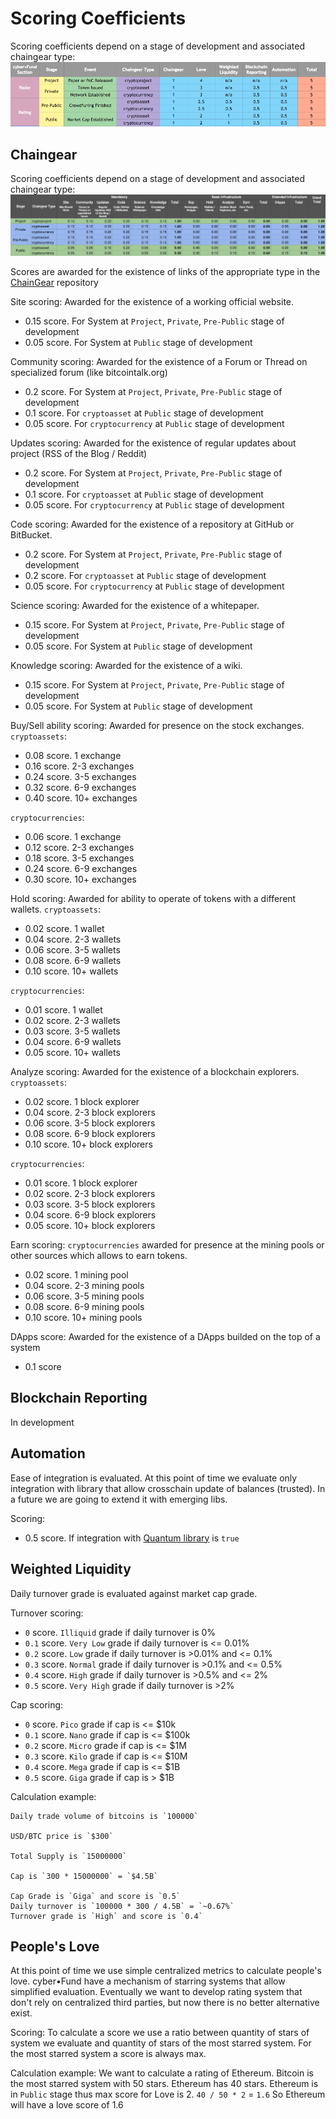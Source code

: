 # Scoring Coefficients

Scoring coefficients depend on a stage of development and associated chaingear type:
![scoring_table](scoring.png)

## Chaingear

Scoring coefficients depend on a stage of development and associated chaingear type:
![chaingear_scoring](chaingear_scoring.png)

Scores are awarded for the existence of links of the appropriate type in the [ChainGear](https://github.com/cyberFund/chaingear) repository

Site scoring:
Awarded for the existence of a working official website.
- 0.15 score. For System at `Project`, `Private`, `Pre-Public` stage of development
- 0.05 score. For System at `Public` stage of development

Community scoring:
Awarded for the existence of a Forum or Thread on specialized forum (like bitcointalk.org)
- 0.2 score. For System at `Project`, `Private`, `Pre-Public` stage of development
- 0.1 score. For `cryptoasset` at `Public` stage of development
- 0.05 score. For `cryptocurrency` at `Public` stage of development

Updates scoring:
Awarded for the existence of regular updates about project (RSS of the Blog / Reddit)
- 0.2 score. For System at `Project`, `Private`, `Pre-Public` stage of development
- 0.1 score. For `cryptoasset` at `Public` stage of development
- 0.05 score. For `cryptocurrency` at `Public` stage of development

Code scoring:
Awarded for the existence of a repository at GitHub or BitBucket. 
- 0.2 score. For System at `Project`, `Private`, `Pre-Public` stage of development
- 0.2 score. For `cryptoasset` at `Public` stage of development
- 0.05 score. For `cryptocurrency` at `Public` stage of development

Science scoring:
Awarded for the existence of a whitepaper.
- 0.15 score. For System at `Project`, `Private`, `Pre-Public` stage of development
- 0.05 score. For System at `Public` stage of development

Knowledge scoring:
Awarded for the existence of a wiki.
- 0.15 score. For System at `Project`, `Private`, `Pre-Public` stage of development
- 0.05 score. For System at `Public` stage of development

Buy/Sell ability scoring:
Awarded for presence on the stock exchanges.
`cryptoassets`: 
- 0.08 score. 1 exchange
- 0.16 score. 2-3 exchanges
- 0.24 score. 3-5 exchanges
- 0.32 score. 6-9 exchanges
- 0.40 score. 10+ exchanges

`cryptocurrencies`:
- 0.06 score. 1 exchange
- 0.12 score. 2-3 exchanges
- 0.18 score. 3-5 exchanges
- 0.24 score. 6-9 exchanges
- 0.30 score. 10+ exchanges

Hold scoring:
Awarded for ability to operate of tokens with a different wallets.
`cryptoassets`: 
- 0.02 score. 1 wallet
- 0.04 score. 2-3 wallets
- 0.06 score. 3-5 wallets
- 0.08 score. 6-9 wallets
- 0.10 score. 10+ wallets

`cryptocurrencies`:
- 0.01 score. 1 wallet
- 0.02 score. 2-3 wallets
- 0.03 score. 3-5 wallets
- 0.04 score. 6-9 wallets
- 0.05 score. 10+ wallets

Analyze scoring:
Awarded for the existence of a blockchain explorers.
`cryptoassets`: 
- 0.02 score. 1 block explorer
- 0.04 score. 2-3 block explorers
- 0.06 score. 3-5 block explorers
- 0.08 score. 6-9 block explorers
- 0.10 score. 10+ block explorers

`cryptocurrencies`:
- 0.01 score. 1 block explorer
- 0.02 score. 2-3 block explorers
- 0.03 score. 3-5 block explorers
- 0.04 score. 6-9 block explorers
- 0.05 score. 10+ block explorers

Earn scoring:
`cryptocurrencies` awarded for presence at the mining pools or other sources which allows to earn tokens.
- 0.02 score. 1 mining pool
- 0.04 score. 2-3 mining pools
- 0.06 score. 3-5 mining pools
- 0.08 score. 6-9 mining pools
- 0.10 score. 10+ mining pools

DApps score:
Awarded for the existence of a DApps builded on the top of a system  
- 0.1 score

## Blockchain Reporting

In development

## Automation

Ease of integration is evaluated. At this point of time we evaluate only integration with library that allow crosschain update of balances (trusted). In a future we are going to extend it with emerging libs.

Scoring:
- 0.5 score. If integration with [Quantum library](https://github.com/cyberFund/quantum) is `true`

## Weighted Liquidity

Daily turnover grade is evaluated against market cap grade.

Turnover scoring:
- `0` score. `Illiquid` grade if daily turnover is 0%
- `0.1` score. `Very Low` grade if daily turnover is <= 0.01%
- `0.2` score. `Low` grade if daily turnover is >0.01% and <= 0.1%
- `0.3` score. `Normal` grade if daily turnover is >0.1% and <= 0.5%
- `0.4` score. `High` grade if daily turnover is >0.5% and <= 2%
- `0.5` score. `Very High` grade if daily turnover is >2%

Cap scoring:
- `0` score. `Pico` grade if cap is <= $10k
- `0.1` score. `Nano` grade if cap is <= $100k
- `0.2` score. `Micro` grade if cap is <= $1M
- `0.3` score. `Kilo` grade if cap is <= $10M
- `0.4` score. `Mega` grade if cap is <= $1B
- `0.5` score. `Giga` grade if cap is > $1B

Calculation example:
```
Daily trade volume of bitcoins is `100000`

USD/BTC price is `$300`

Total Supply is `15000000`

Cap is `300 * 15000000` = `$4.5B`

Cap Grade is `Giga` and score is `0.5`
Daily turnover is `100000 * 300 / 4.5B` = `~0.67%`
Turnover grade is `High` and score is `0.4`
```

## People's Love

At this point of time we use simple centralized metrics to calculate people's love. cyber•Fund have a mechanism of starring systems that allow simplified evaluation. Eventually we want to develop rating system that don't rely on centralized third parties, but now there is no better alternative exist.

Scoring:
To calculate a score we use a ratio between quantity of stars of system we evaluate and quantity of stars of the most starred system. For the most starred system a score is always max.

Calculation example:
We want to calculate a rating of Ethereum. Bitcoin is the most starred system with 50 stars. Ethereum has 40 stars. Ethereum is in `Public` stage thus max score for Love is 2.
`40 / 50 * 2` = `1.6`
So Ethereum will have a love score of 1.6
